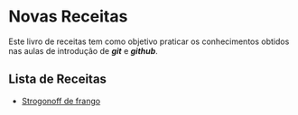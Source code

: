 # Novas Receitas
Este livro de receitas tem como objetivo praticar os conhecimentos obtidos nas aulas de introdução de ***git*** e ***github***. 

## Lista de Receitas

 - [Strogonoff de frango]()
